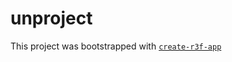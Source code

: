 # unproject

This project was bootstrapped with [`create-r3f-app`](https://github.com/utsuboco/create-r3f-app)